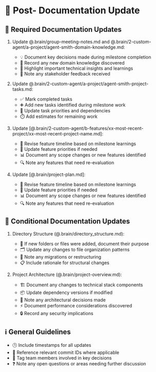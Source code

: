 # 🎯 Post- Documentation Update

## 📝 Required Documentation Updates
1. Update @.brain/group-meeting-notes.md and @.brain/2-custom-agent/a-project/agent-smith-domain-knowledge.md:
   - 💡 Document key decisions made during milestone completion
   - 🧠 Record any new domain knowledge discovered
   - 💭 Highlight important technical insights and learnings
   - 👥 Note any stakeholder feedback received

2. Update @.brain/2-custom-agent/a-project/agent-smith-project-tasks.md:
   - ✅ Mark completed tasks
   - ➕ Add new tasks identified during milestone work
   - 🔄 Update task priorities and dependencies
   - ⏱️ Add estimates for remaining work

3. Update [@.brain/2-custom-agent/b-features/xx-most-recent-project/xx-most-recent-project-name.md]:
   - 📅 Revise feature timeline based on milestone learnings
   - 🎯 Update feature priorities if needed
   - 📊 Document any scope changes or new features identified
   - 🔍 Note any features that need re-evaluation

4. Update [@.brain/project-plan.md]:
   - 📅 Revise feature timeline based on milestone learnings
   - 🎯 Update feature priorities if needed
   - 📊 Document any scope changes or new features identified
   - 🔍 Note any features that need re-evaluation

## 🔄 Conditional Documentation Updates

1. Directory Structure (@.brain/directory_structure.md):
   - 📁 If new folders or files were added, document their purpose
   - 🗂️ Update any changes to file organization patterns
   - 🔄 Note any migrations or restructuring
   - 📋 Include rationale for structural changes

2. Project Architecture (@.brain/project-overview.md):
   - 🏗️ Document any changes to technical stack components
   - 📦 Update dependency versions if modified
   - 🎨 Note any architectural decisions made
   - ⚡ Document performance considerations discovered
   - 🔒 Record any security implications

## ℹ️ General Guidelines
- 🕒 Include timestamps for all updates
- 🔗 Reference relevant commit IDs where applicable
- 👥 Tag team members involved in key decisions
- ❓ Note any open questions or areas needing further discussion
